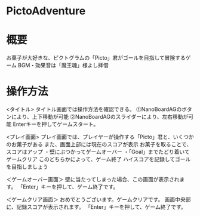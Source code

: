 # PictoAdventure
# 概要
お菓子が大好きな、ピクトグラムの「Picto」君がゴールを目指して冒険するゲーム
BGM・効果音は「魔王魂」様よし拝借

# 操作方法
<タイトル>
タイトル画面では操作方法を確認できる。
⓵NanoBoardAGのボタンにより、上下移動が可能
⓶NanoBoardAGのスライダーにより、左右移動が可能
Enterキーを押してゲームスタート。

<プレイ画面>
プレイ画面では、プレイヤーが操作する「Picto」君と、いくつかのお菓子がある
また、画面上部には現在のスコアが表示
お菓子を取ることで、スコアはアップ
・壁にぶつかってゲームオーバー
・「Goal」までたどり着いてゲームクリア
このどちらかによって、ゲーム終了
ハイスコアを記録してゴールを目指しましょう

＜ゲームオーバー画面＞
壁に当たってしまった場合、この画面が表示されます。
「Enter」キーを押して、ゲーム終了です。

＜ゲームクリア画面＞
おめでとうございます。ゲームクリアです。
画面中央部に、記録スコアが表示されます。
「Enter」キーを押して、ゲーム終了です。

